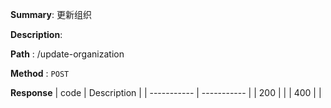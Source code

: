 **Summary**: 更新组织

**Description**:

**Path** : /update-organization

**Method** : `POST`

**Response**
| code      | Description |
| ----------- | ----------- |
|  200   |       |
|  400   |       |

